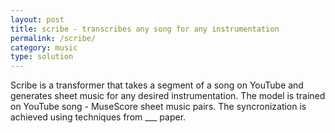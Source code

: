 ```yaml
---
layout: post
title: scribe - transcribes any song for any instrumentation
permalink: /scribe/
category: music
type: solution
---
```


Scribe is a transformer that takes a segment of a song on YouTube and generates sheet music for any desired instrumentation.
The model is trained on YouTube song - MuseScore sheet music pairs. The syncronization is achieved using techniques from ___ paper.

